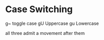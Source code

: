 Case Switching
=============
 
g~                toggle case
gU                Uppercase
gu                Lowercase

all three admit a movement after them

